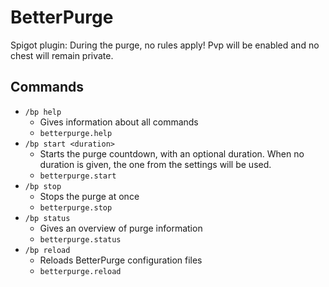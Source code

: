 # BetterPurge
Spigot plugin: During the purge, no rules apply! Pvp will be enabled and no chest will remain private. 

## Commands
- `/bp help`
  - Gives information about all commands
  - `betterpurge.help`
- `/bp start <duration>`
  - Starts the purge countdown, with an optional duration. When no duration is given, the one from the settings will be used.
  - `betterpurge.start`
- `/bp stop`
  - Stops the purge at once
  - `betterpurge.stop`
- `/bp status`
  - Gives an overview of purge information
  - `betterpurge.status`
- `/bp reload`
  - Reloads BetterPurge configuration files
  - `betterpurge.reload`
